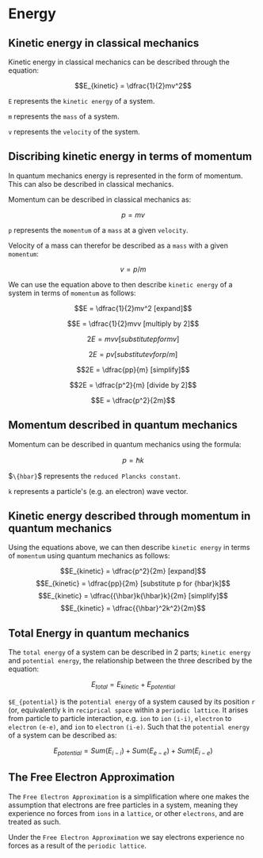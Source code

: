 # Energy

## Kinetic energy in classical mechanics

Kinetic energy in classical mechanics can be described through the equation:

$$E_{kinetic} = \dfrac{1}{2}mv^2$$

`E` represents the `kinetic energy` of a system.

`m` represents the `mass` of a system.

`v` represents the `velocity` of the system.

## Discribing kinetic energy in terms of momentum

In quantum mechanics energy is represented in the form of momentum. This can also be described in classical mechanics.

Momentum can be described in classical mechanics as:

$$p = mv$$

`p` represents the `momentum` of a `mass` at a given `velocity`.

Velocity of a mass can therefor be described as a `mass` with a given `momentum`:

$$v = p/m$$

We can use the equation above to then describe `kinetic energy` of a system in terms of `momentum` as follows:

$$E = \dfrac{1}{2}mv^2 [expand]$$

$$E = \dfrac{1}{2}mvv [multiply by 2]$$

$$2E = mvv [substitute p for mv]$$

$$2E = pv [substitute v for p/m]$$

$$2E = \dfrac{pp}{m} [simplify]$$

$$2E = \dfrac{p^2}{m} [divide by 2]$$

$$E = \dfrac{p^2}{2m}$$

## Momentum described in quantum mechanics

Momentum can be described in quantum mechanics using the formula:

$$p = {\hbar}k$$

$`\{hbar}`$ represents the `reduced Plancks constant`.

`k` represents a particle's (e.g. an electron) wave vector.

## Kinetic energy described through momentum in quantum mechanics

Using the equations above, we can then describe `kinetic energy` in terms of `momentum` using quantum mechanics as follows:

$$E_{kinetic} = \dfrac{p^2}{2m} [expand]$$
$$E_{kinetic} = \dfrac{pp}{2m} [substitute p for {hbar}k]$$
$$E_{kinetic} = \dfrac{{\hbar}k{\hbar}k}{2m} [simplify]$$
$$E_{kinetic} = \dfrac{{\hbar}^2k^2}{2m}$$

## Total Energy in quantum mechanics

The `total energy` of a system can be described in 2 parts; `kinetic energy` and `potential energy`, the relationship between the three described by the equation:

$$E_{total} = E_{kinetic} + E_{potential}$$

`$E_{potential}` is the `potential energy` of a system caused by its position `r` (or, equivalently `k` in `reciprical space` within a `periodic lattice`. It arises from particle to particle interaction, e.g. `ion` to `ion` `(i-i)`, `electron` to `electron` `(e-e)`, and `ion` to `electron` `(i-e)`. Such that the `potential energy` of a system can be described as:

$$E_{potential} = Sum(E_{i-i}) + Sum(E_{e-e}) + Sum(E_{i-e})$$

## The Free Electron Approximation

The `Free Electron Approximation` is a simplification where one makes the assumption that electrons are free particles in a system, meaning they experience no forces from `ions` in a `lattice`, or other `electrons`, and are treated as such.

Under the `Free Electron Approximation` we say electrons experience no forces as a result of the `periodic lattice`.
